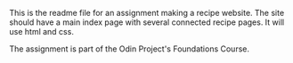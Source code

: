 This is the readme file for an assignment making a recipe website. The site should have a main index page with several connected recipe pages. It will use html and css.

The assignment is part of the Odin Project's Foundations Course.